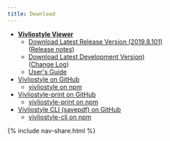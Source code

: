 ```yaml
---
title: Download
---
```


- [**Vivliostyle Viewer**](https://vivliostyle.github.io/vivliostyle.js/viewer/vivliostyle-viewer.html)
    - [Download Latest Release Version (2019.8.101)](https://github.com/vivliostyle/vivliostyle/releases/download/2019.8.101/vivliostyle-js-2019.8.101.zip)  
        ([Release notes](https://github.com/vivliostyle/vivliostyle/releases))
    - [Download Latest Development Version)](https://vivliostyle.github.io/vivliostyle.js/downloads/vivliostyle-js-latest.zip)  
        ([Change Log](https://github.com/vivliostyle/vivliostyle/blob/master/CHANGELOG.md))
    - [User's Guide](https://vivliostyle.github.io/vivliostyle.js/docs/en/)
- [Vivliostyle on GitHub](https://github.com/vivliostyle/vivliostyle)
    - [vivliostyle on npm](https://www.npmjs.com/package/vivliostyle)
- [Vivliostyle-print on GitHub](https://github.com/vivliostyle/vivliostyle-print)
    - [vivliostyle-print on npm](https://www.npmjs.com/package/vivliostyle-print)
- [Vivliostyle CLI (savepdf) on GitHub](https://github.com/vivliostyle/vivliostyle-cli)
    - [vivliostyle-cli on npm](https://www.npmjs.com/package/vivliostyle-savepdf)

{% include nav-share.html %}
